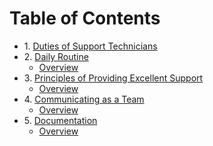 
# Table of Contents

* 1.&nbsp;[Duties of Support Technicians](duties-of-a-support-technicians.md)
* 2.&nbsp;[Daily Routine](daily-routine)
    * [Overview](daily-routine/Overview.md)
* 3.&nbsp;[Principles of Providing Excellent Support](principles-of-providing-excellent-support)
    * [Overview](principles-of-providing-excellent-support/Overview.md)
* 4.&nbsp;[Communicating as a Team](communicating-as-a-team)
    * [Overview](communicating-as-a-team/Overview.md)
* 5.&nbsp;[Documentation](documentation)
    * [Overview](documentation/Overview.md)
